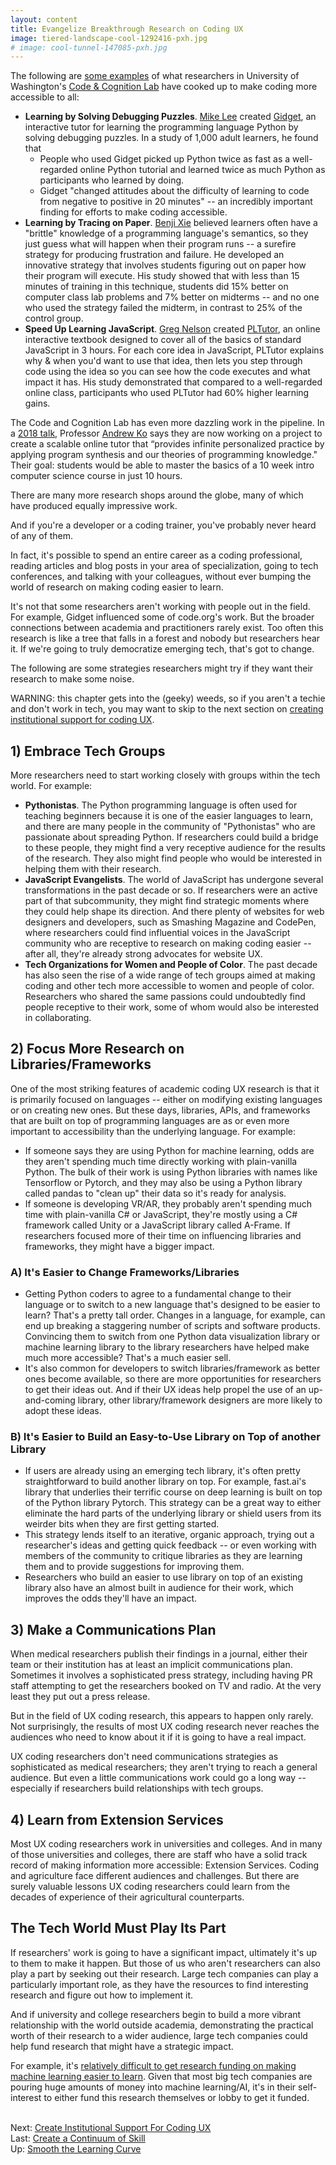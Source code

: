 ```yaml
---
layout: content
title: Evangelize Breakthrough Research on Coding UX
image: tiered-landscape-cool-1292416-pxh.jpg
# image: cool-tunnel-147085-pxh.jpg
---
```

The following are [some examples](https://www.youtube.com/watch?v=mkzHIhKaUX4) of what researchers in University of Washington's [Code & Cognition Lab](https://medium.com/bits-and-behavior) have cooked up to make coding more accessible to all: 

- __Learning by Solving Debugging Puzzles__. [Mike Lee](https://informatics.njit.edu/faculty/mjlee) created [Gidget](https://www.helpgidget.org/), an interactive tutor for learning the programming language Python by solving debugging puzzles. In a study of 1,000 adult learners, he found that
  -  People who used Gidget picked up Python twice as fast as a well-regarded online Python tutorial and learned twice as much Python as participants who learned by doing.
  - Gidget "changed attitudes about the difficulty of learning to code from negative to positive in 20 minutes" -- an incredibly important finding for efforts to make coding accessible.
- __Learning by Tracing on Paper__. [Benji Xie](http://benjixie.com/) believed learners often have a "brittle" knowledge of a programming language's semantics, so they just guess what will happen when their program runs -- a surefire strategy for producing frustration and failure.  He developed an innovative strategy that involves students figuring out on paper how their program will execute.  His study showed that with less than 15 minutes of training in this technique, students did 15% better on computer class lab problems and 7% better on midterms -- and no one who used the strategy failed the midterm, in contrast to 25% of the control group. 
- __Speed Up Learning JavaScript__. [Greg Nelson](http://www.greglnelson.info/) created [PLTutor](http://pythontutor.com/), an online interactive textbook designed to cover all of the basics of standard JavaScript in 3 hours. For each core idea in JavaScript, PLTutor explains why & when you'd want to use that idea, then lets you step through code using the idea so you can see how the code executes and what impact it has. His study demonstrated that compared to a well-regarded online class, participants who used PLTutor had 60% higher learning gains.

The Code and Cognition Lab has even more dazzling work in the pipeline. In a [2018 talk](https://www.youtube.com/watch?v=mkzHIhKaUX4), Professor [Andrew Ko](http://faculty.washington.edu/ajko/) says they are now working on a project to create a scalable online tutor that “provides infinite personalized practice by applying program synthesis and our theories of programming knowledge." Their goal: students would be able to master the basics of a 10 week intro computer science course in just 10 hours.

There are many more research shops around the globe, many of which have produced equally impressive work.

And if you're a developer or a coding trainer, you've probably never heard of any of them.

In fact, it's possible to spend an entire career as a coding professional, reading articles and blog posts in your area of specialization, going to tech conferences, and talking with your colleagues, without ever bumping the world of research on making coding easier to learn.  

It's not that some researchers aren't working with people out in the field. For example, Gidget influenced some of code.org's work. But the broader connections between academia and practitioners rarely exist. Too often this research is like a tree that falls in a forest and nobody but researchers hear it. If we're going to truly democratize emerging tech, that's got to change. 

The following are some strategies researchers might try if they want their research to make some noise.

WARNING:  this chapter gets into the (geeky) weeds, so if you aren't a techie and don't work in tech, you may want to skip to the next section on [creating institutional support for coding UX](40-institutional-support).

## 1) Embrace Tech Groups

More researchers need to start working closely with groups within the tech world. For example: 
- __Pythonistas__.  The Python programming language is often used for teaching beginners because it is one of the easier languages to learn, and there are many people in the community of "Pythonistas" who are passionate about spreading Python. If researchers could build a bridge to these people, they might find a very receptive audience for the results of the research. They also might find people who would be interested in helping them with their research.  
- __JavaScript Evangelists__.  The world of JavaScript has undergone several transformations in the past decade or so. If researchers were an active part of that subcommunity, they might find strategic moments where they could help shape its direction. And there plenty of websites for web designers and developers, such as Smashing Magazine and CodePen, where researchers could find influential voices in the JavaScript community who are receptive to research on making coding easier -- after all, they're already strong advocates for website UX. 
- __Tech Organizations for Women and People of Color__.  The past decade has also seen the rise of a wide range of tech groups aimed at making coding and other tech more accessible to women and people of color. Researchers who shared the same passions could undoubtedly find people receptive to their work, some of whom would also be interested in collaborating.

## 2) Focus More Research on Libraries/Frameworks

One of the most striking features of academic coding UX research is that it is primarily focused on languages -- either on modifying existing languages or on creating new ones. But these days, libraries, APIs, and frameworks that are built on top of programming languages are as or even more important to accessibility than the underlying language. For example:

- If someone says they are using Python for machine learning, odds are they aren't spending much time directly working with plain-vanilla Python.  The bulk of their work is using Python libraries with names like Tensorflow or Pytorch, and they may also be using a Python library called pandas to "clean up" their data so it's ready for analysis.
- If someone is developing VR/AR, they probably aren't spending much time with plain-vanilla C# or JavaScript, they're mostly using a C# framework called Unity or a JavaScript library called A-Frame.
If researchers focused more of their time on influencing libraries and frameworks, they might have a bigger impact.

### A) It's Easier to Change Frameworks/Libraries

- Getting Python coders to agree to a fundamental change to their language or to switch to a new language that's designed to be easier to learn? That's a pretty tall order. Changes in a language, for example, can end up breaking a staggering number of scripts and software products. Convincing them to switch from one Python data visualization library or machine learning library to the library researchers have helped make much more accessible? That's a much easier sell. 
- It's also common for developers to switch libraries/framework as better ones become available, so there are more opportunities for researchers to get their ideas out. And if their UX ideas help propel the use of an up-and-coming library, other library/framework designers are more likely to adopt these ideas.

### B) It's Easier to Build an Easy-to-Use Library on Top of another Library 

- If users are already using an emerging tech library, it's often pretty straightforward to build another library on top. For example, fast.ai's library that underlies their terrific course on deep learning is built on top of the Python library Pytorch.  This strategy can be a great way to either eliminate the hard parts of the underlying library or shield users from its weirder bits when they are first getting started. 
- This strategy lends itself to an iterative, organic approach, trying out a researcher's ideas and getting quick feedback -- or even working with members of the community to critique libraries as they are learning them and to provide suggestions for improving them. 
- Researchers who build an easier to use library on top of an existing library also have an almost built in audience for their work, which improves the odds they'll have an impact.

## 3) Make a Communications Plan

When medical researchers publish their findings in a journal, either their team or their institution has at least an implicit communications plan. Sometimes it involves a sophisticated press strategy, including having PR staff attempting to get the researchers booked on TV and radio. At the very least they put out a press release.  

But in the field of UX coding research, this appears to happen only rarely. Not surprisingly, the results of most UX coding research never reaches the audiences who need to know about it if it is going to have a real impact.

UX coding researchers don't need communications strategies as sophisticated as medical researchers; they aren't trying to reach a general audience. But even a little communications work could go a long way -- especially if researchers build relationships with tech groups.

## 4) Learn from Extension Services

Most UX coding researchers work in universities and colleges. And in many of those universities and colleges, there are staff who have a solid track record of making information more accessible: Extension Services. Coding and agriculture face different audiences and challenges. But there are surely valuable lessons UX coding researchers could learn from the decades of experience of their agricultural counterparts. 

## The Tech World Must Play Its Part

If researchers' work is going to have a significant impact, ultimately it's up to them to make it happen. But those of us who aren't researchers can also play a part by seeking out their research. Large tech companies can play a particularly important role, as they have the resources to find interesting research and figure out how to implement it. 

And if university and college researchers begin to build a more vibrant relationship with the world outside academia, demonstrating the practical worth of their research to a wider audience, large tech companies could help fund research that might have a strategic impact. 

For example, it's [relatively difficult to get research funding on making machine learning easier to learn](https://medium.com/bits-and-behavior/we-need-to-learn-how-to-teach-machine-learning-acc78bac3ff8). Given that most big tech companies are pouring huge amounts of money into machine learning/AI, it's in their self-interest to either fund this research themselves or lobby to get it funded.

 
<br/> Next: [Create Institutional Support For Coding UX](40-institutional-support)
<br/> Last: [Create a Continuum of Skill](20-continuum-skill.html)
<br/>Up: [Smooth the Learning Curve](00-index.html)
